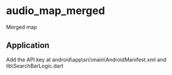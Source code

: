 # audio_map_merged

Merged map

## Application

Add the API key at android\\app\\src\\main\\AndroidManifest.xml and lib\\SearchBarLogic.dart
